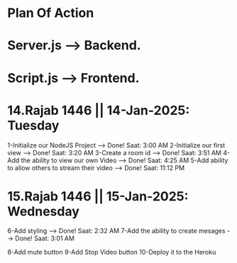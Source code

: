 # Plan Of Action

# Server.js --> Backend.
# Script.js --> Frontend.

# 14.Rajab 1446 || 14-Jan-2025: Tuesday
1-Initialize our NodeJS Project --> Done! Saat: 3:00 AM
2-Initialize our first view --> Done! Saat: 3:20 AM
3-Create a room id --> Done! Saat: 3:51 AM
4-Add the ability to view our own Video --> Done! Saat: 4:25 AM
5-Add ability to allow others to stream their video --> Done! Saat: 11:12 PM

# 15.Rajab 1446 || 15-Jan-2025: Wednesday
6-Add styling --> Done! Saat: 2:32 AM
7-Add the ability to create mesages --> Done! Saat: 3:01 AM

8-Add mute button
9-Add Stop Video button
10-Deploy it to the Heroku
